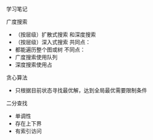学习笔记

广度搜索
  - （按层级）扩散式搜索
和深度搜索
  - （按层级）深入式搜索
共同点：
  - 都能遍历整个图或树
不同点：
  - 广度搜索使用队列
  - 深度搜索使用占
  

贪心算法
  - 只根据目前状态寻找最优解，达到全局最优需要限制条件

二分查找
  - 单调性
  - 存在上下界
  - 有索引访问
